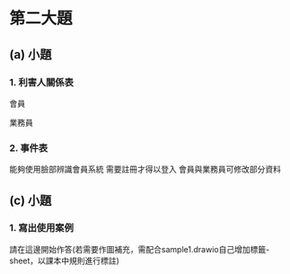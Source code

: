 # 第二大題 
## (a) 小題
### 1. 利害人關係表
會員

業務員

### 2. 事件表
能夠使用臉部辨識會員系統
需要註冊才得以登入
會員與業務員可修改部分資料

## (c) 小題
### 1. 寫出使用案例
請在這邊開始作答(若需要作圖補充，需配合sample1.drawio自己增加標籤-sheet，以課本中規則進行標註)
